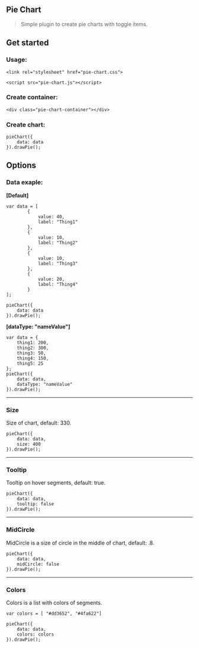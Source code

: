 ## Pie Chart

> Simple plugin to create pie charts with toggle items.

## Get started

### Usage:

```
<link rel="stylesheet" href="pie-chart.css">
```
```
<script src="pie-chart.js"></script>
```

### Create container:

```
<div class="pie-chart-container"></div>
```

### Create chart:

```
pieChart({
    data: data
}).drawPie();
```

## Options

### Data exaple:
**[Default]**

```
var data = [
        {
            value: 40,
            label: "Thing1"
        },
        {
            value: 10,
            label: "Thing2"
        },
        {
            value: 10,
            label: "Thing3"
        },
        {
            value: 20,
            label: "Thing4"
        }
];

pieChart({
    data: data
}).drawPie();
```
**[dataType: "nameValue"]**

```
var data = {
    thing1: 200,
    thing2: 300,
    thing3: 50,
    thing4: 150,
    thing5: 25
};
pieChart({
    data: data,
    dataType: "nameValue"
}).drawPie();
```
---
### Size

Size of chart, default: 330.
```
pieChart({
    data: data,
    size: 400
}).drawPie();
```
---
### Tooltip

Tooltip on hover segments, default: true.
```
pieChart({
    data: data,
    tooltip: false
}).drawPie();
```
---
### MidCircle

MidCircle is a size of circle in the middle of chart, default: .8.
```
pieChart({
    data: data,
    midCircle: false
}).drawPie();
```

---
### Colors

Colors is a list with colors of segments.
```
var colors = [ "#dd3652", "#4fa622"]
```
```
pieChart({
    data: data,
    colors: colors
}).drawPie();
```
